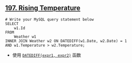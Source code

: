 ## [197. Rising Temperature](https://leetcode.com/problems/rising-temperature) ##
```
# Write your MySQL query statement below
SELECT
	w1.Id
FROM
	Weather w1
INNER JOIN Weather w2 ON DATEDIFF(w1.Date, w2.Date) = 1
AND w1.Temperature > w2.Temperature;
```
- 使用 [`DATEDIFF(expr1, expr2)`](https://dev.mysql.com/doc/refman/5.7/en/date-and-time-functions.html#function_datediff "DATEDIFF") 函数
